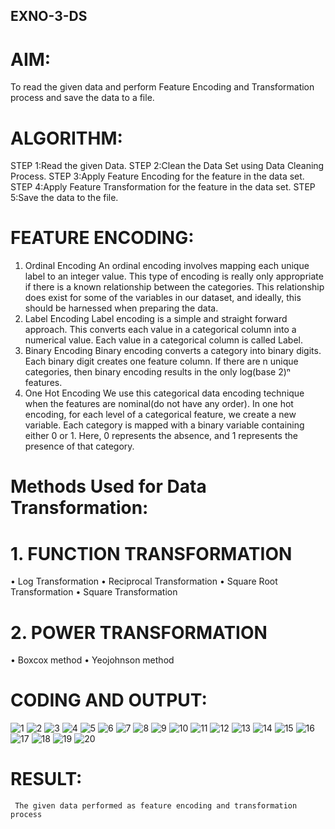 ## EXNO-3-DS

# AIM:
To read the given data and perform Feature Encoding and Transformation process and save the data to a file.

# ALGORITHM:
STEP 1:Read the given Data.
STEP 2:Clean the Data Set using Data Cleaning Process.
STEP 3:Apply Feature Encoding for the feature in the data set.
STEP 4:Apply Feature Transformation for the feature in the data set.
STEP 5:Save the data to the file.

# FEATURE ENCODING:
1. Ordinal Encoding
An ordinal encoding involves mapping each unique label to an integer value. This type of encoding is really only appropriate if there is a known relationship between the categories. This relationship does exist for some of the variables in our dataset, and ideally, this should be harnessed when preparing the data.
2. Label Encoding
Label encoding is a simple and straight forward approach. This converts each value in a categorical column into a numerical value. Each value in a categorical column is called Label.
3. Binary Encoding
Binary encoding converts a category into binary digits. Each binary digit creates one feature column. If there are n unique categories, then binary encoding results in the only log(base 2)ⁿ features.
4. One Hot Encoding
We use this categorical data encoding technique when the features are nominal(do not have any order). In one hot encoding, for each level of a categorical feature, we create a new variable. Each category is mapped with a binary variable containing either 0 or 1. Here, 0 represents the absence, and 1 represents the presence of that category.

# Methods Used for Data Transformation:
  # 1. FUNCTION TRANSFORMATION
• Log Transformation
• Reciprocal Transformation
• Square Root Transformation
• Square Transformation
  # 2. POWER TRANSFORMATION
• Boxcox method
• Yeojohnson method

# CODING AND OUTPUT:
![1](https://github.com/user-attachments/assets/2a2295f0-649b-4fe6-af2e-88d9cf0f32ec)
![2](https://github.com/user-attachments/assets/0cb2b6d3-3766-463d-8dc6-b9e311f30dec)
![3](https://github.com/user-attachments/assets/285a8fd2-c338-4c54-a7b4-98e849964913)
![4](https://github.com/user-attachments/assets/ec779996-3c27-4db3-8b5c-2014ab470bea)
![5](https://github.com/user-attachments/assets/44d8ddf8-5489-46a9-a15c-d64ee2f9a2bd)
![6](https://github.com/user-attachments/assets/e13467ac-5335-4787-a533-177723eaadea)
![7](https://github.com/user-attachments/assets/f28ce69e-9985-4ffa-af01-fd680f416e4a)
![8](https://github.com/user-attachments/assets/dcdfcdf5-8143-4c02-ae71-a4b06257ee31)
![9](https://github.com/user-attachments/assets/f61ef3be-ef37-4084-9e6f-a44067b55e4d)
![10](https://github.com/user-attachments/assets/ae5c0d95-4b00-4ccd-8437-5bd7034df732)
![11](https://github.com/user-attachments/assets/ac0e8284-d70f-436d-9ecc-dc6805f5ace1)
![12](https://github.com/user-attachments/assets/4aebab52-131c-4c37-b1f8-d81c5577a206)
![13](https://github.com/user-attachments/assets/01d2f674-d345-4c3f-85cf-9ac94ac3fe2a)
![14](https://github.com/user-attachments/assets/d5cd2d8b-4afe-4d83-8df2-987960dc9e72)
![15](https://github.com/user-attachments/assets/a8dc2bce-ef41-4c93-957e-5dd4678cb125)
![16](https://github.com/user-attachments/assets/52885f65-70a0-488c-a447-ebafbeb6ea37)
![17](https://github.com/user-attachments/assets/e2b2ced3-e1a1-4f71-ad1f-3f656eb3b29e)
![18](https://github.com/user-attachments/assets/07c4e75d-c5e5-4be0-8e68-7e710fb3e21b)
![19](https://github.com/user-attachments/assets/5fa3825b-b532-4ef8-9f24-4f7c012b1f07)
![20](https://github.com/user-attachments/assets/e2ee4389-ff13-462a-961c-ea7ed875afe0)


# RESULT:
     The given data performed as feature encoding and transformation process 

       
